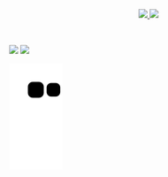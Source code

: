 <div align="center">
  <a href="https://github.com/nyuitt">
  <img height="150em" src="https://github-readme-stats.vercel.app/api?username=nyuitt&show_icons=true&theme=radical&include_all_commits=true&count_private=false"/>
  <img height="150em" src="https://github-readme-stats.vercel.app/api/top-langs/?username=nyuitt&layout=compact&langs_count=3&theme=radical"/>
</div>
<div style="display: inline_block"><br>
 
</div>
  
  ##
 
<div> 
  <a href="https://www.linkedin.com/in/nyuitt/" target="_blank"><img src="https://img.shields.io/badge/-LinkedIn-%230077B5?style=for-the-badge&logo=linkedin&logoColor=white" target="_blank"></a> 
  <a href = "mailto:joaoruffo1997@gmail.com"><img src="https://img.shields.io/badge/-Gmail-%23333?style=for-the-badge&logo=gmail&logoColor=white" target="_blank"</a>


 ![Snake animation](https://github.com/CarlosFeliponi/CarlosFeliponi/blob/output/github-contribution-grid-snake.svg)
 
</div>
